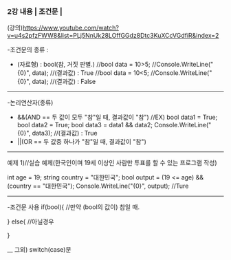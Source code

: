 ### 2강 내용 | 조건문 |
(강의)https://www.youtube.com/watch?v=u4s2pfzFWW8&list=PLj5NnUk28LOffGGdz8Dtc3KuXCcVGdfiR&index=2

-조건문의 종류 :
- (자료형) : bool(참, 거짓 판별.)
//bool data = 10>5; 
//Console.WriteLine("{0}", data); //(결과값) : True
//bool data = 10<5; 
//Console.WriteLine("{0}", data); //(결과값) : False

___

-논리연산자(종류)
- &&(AND == 두 값이 모두 "참"일 때, 결과값이 "참")
//EX) bool data1 = True;
      bool data2 = True;
      bool data3 = data1 && data2; 
      Console.WriteLine("{0}", data3); //(결과값) : True
- ||(OR == 두 값중 하나가 "참"일 때, 결과값이 "참")

___

예제 1)//실습 예제(한국인이며 19세 이상인 사람만 투표를 할 수 있는 프로그램 작성)

int age = 19;
string country = "대한민국";
bool output = (19 <= age) && (country == "대한민국");
Console.WriteLine("{0}", output); //Ture

___

-조건문 사용
if(bool){ //만약 (bool의 값이) 참일 때.


}
else{ //아닐경우

}

__
그외)
switch(case)문
